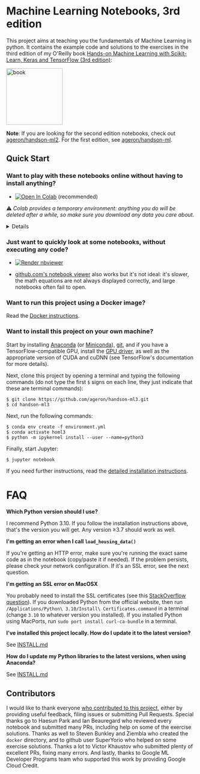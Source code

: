 Machine Learning Notebooks, 3rd edition
=================================

This project aims at teaching you the fundamentals of Machine Learning in
python. It contains the example code and solutions to the exercises in the third edition of my O'Reilly book [Hands-on Machine Learning with Scikit-Learn, Keras and TensorFlow (3rd edition)](https://homl.info/er3):

<a href="https://homl.info/er3"><img src="https://learning.oreilly.com/library/cover/9781098125967/300w/" title="book" width="150" border="0" /></a>

**Note**: If you are looking for the second edition notebooks, check out [ageron/handson-ml2](https://github.com/Spraveen8-chary/hands-on-ml2). For the first edition, see [ageron/handson-ml](https://github.com/Spraveen8-chary/hands-on-ml).

## Quick Start

### Want to play with these notebooks online without having to install anything?

* <a href="https://colab.research.google.com/github/ageron/handson-ml3/blob/main/" target="_parent"><img src="https://colab.research.google.com/assets/colab-badge.svg" alt="Open In Colab"/></a> (recommended)

⚠ _Colab provides a temporary environment: anything you do will be deleted after a while, so make sure you download any data you care about._

<details>

Other services may work as well, but I have not fully tested them:

* <a href="https://homl.info/kaggle3/"><img src="https://kaggle.com/static/images/open-in-kaggle.svg" alt="Open in Kaggle" /></a>

* <a href="https://mybinder.org/v2/gh/ageron/handson-ml3/HEAD?filepath=%2Findex.ipynb"><img src="https://mybinder.org/badge_logo.svg" alt="Launch binder" /></a>

* <a href="https://homl.info/deepnote3/"><img src="https://deepnote.com/buttons/launch-in-deepnote-small.svg" alt="Launch in Deepnote" /></a>

</details>

### Just want to quickly look at some notebooks, without executing any code?

* <a href="https://nbviewer.jupyter.org/github/ageron/handson-ml3/blob/main/index.ipynb"><img src="https://raw.githubusercontent.com/jupyter/design/master/logos/Badges/nbviewer_badge.svg" alt="Render nbviewer" /></a>

* [github.com's notebook viewer](https://github.com/Spraveen8-chary/handson-ml3/blob/main/index.ipynb) also works but it's not ideal: it's slower, the math equations are not always displayed correctly, and large notebooks often fail to open.

### Want to run this project using a Docker image?
Read the [Docker instructions](https://github.com/Spraveen8-chary/handson-ml3/tree/main/docker).

### Want to install this project on your own machine?

Start by installing [Anaconda](https://www.anaconda.com/products/distribution) (or [Miniconda](https://docs.conda.io/en/latest/miniconda.html)), [git](https://git-scm.com/downloads), and if you have a TensorFlow-compatible GPU, install the [GPU driver](https://www.nvidia.com/Download/index.aspx), as well as the appropriate version of CUDA and cuDNN (see TensorFlow's documentation for more details).

Next, clone this project by opening a terminal and typing the following commands (do not type the first `$` signs on each line, they just indicate that these are terminal commands):

    $ git clone https://github.com/ageron/handson-ml3.git
    $ cd handson-ml3

Next, run the following commands:

    $ conda env create -f environment.yml
    $ conda activate homl3
    $ python -m ipykernel install --user --name=python3

Finally, start Jupyter:

    $ jupyter notebook

If you need further instructions, read the [detailed installation instructions](INSTALL.md).

# FAQ

**Which Python version should I use?**

I recommend Python 3.10. If you follow the installation instructions above, that's the version you will get. Any version ≥3.7 should work as well.

**I'm getting an error when I call `load_housing_data()`**

If you're getting an HTTP error, make sure you're running the exact same code as in the notebook (copy/paste it if needed). If the problem persists, please check your network configuration. If it's an SSL error, see the next question.

**I'm getting an SSL error on MacOSX**

You probably need to install the SSL certificates (see this [StackOverflow question](https://stackoverflow.com/questions/27835619/urllib-and-ssl-certificate-verify-failed-error)). If you downloaded Python from the official website, then run `/Applications/Python\ 3.10/Install\ Certificates.command` in a terminal (change `3.10` to whatever version you installed). If you installed Python using MacPorts, run `sudo port install curl-ca-bundle` in a terminal.

**I've installed this project locally. How do I update it to the latest version?**

See [INSTALL.md](INSTALL.md)

**How do I update my Python libraries to the latest versions, when using Anaconda?**

See [INSTALL.md](INSTALL.md)

## Contributors
I would like to thank everyone [who contributed to this project](https://github.com/Spraveen8-chary/hands-on-ml3/graphs/contributors), either by providing useful feedback, filing issues or submitting Pull Requests. Special thanks go to Haesun Park and Ian Beauregard who reviewed every notebook and submitted many PRs, including help on some of the exercise solutions. Thanks as well to Steven Bunkley and Ziembla who created the `docker` directory, and to github user SuperYorio who helped on some exercise solutions. Thanks a lot to Victor Khaustov who submitted plenty of excellent PRs, fixing many errors. And lastly, thanks to Google ML Developer Programs team who supported this work by providing Google Cloud Credit.
